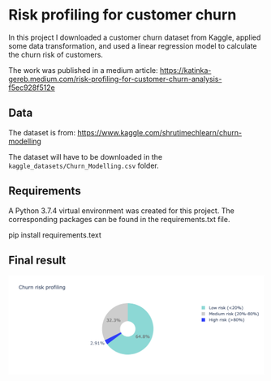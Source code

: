 # Risk profiling for customer churn

In this project I downloaded a customer churn dataset from Kaggle, applied some data transformation, and used a linear regression model to calculate the churn risk of customers.

The work was published in a medium article: https://katinka-gereb.medium.com/risk-profiling-for-customer-churn-analysis-f5ec928f512e

## Data

The dataset is from: https://www.kaggle.com/shrutimechlearn/churn-modelling

The dataset will have to be downloaded in the `kaggle_datasets/Churn_Modelling.csv` folder. 

## Requirements

A Python 3.7.4 virtual environment was created for this project. The corresponding packages can be found in the requirements.txt file.

pip install requirements.text

## Final result

![churn risk](https://github.com/kgereb/churn-analysis/blob/master/churn_risk.png)




